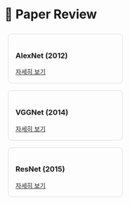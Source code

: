 # 📖 Paper Review

<div style="display: flex; flex-wrap: wrap; justify-content: space-between;">

  <div style="border: 1px solid #ddd; border-radius: 8px; padding: 16px; margin: 8px; width: 45%;">
    <h3>AlexNet (2012)</h3>
    <a href="https://sequoia-peripheral-6df.notion.site/AlexNet-2012-16e07325bfc480e5a365d99595169549" target="_blank">자세히 보기</a>
  </div>

  <div style="border: 1px solid #ddd; border-radius: 8px; padding: 16px; margin: 8px; width: 45%;">
    <h3>VGGNet (2014)</h3>
    <a href="https://sequoia-peripheral-6df.notion.site/VGGNet-2014-16e07325bfc480ebbff8c4f3d92457a7" target="_blank">자세히 보기</a>
  </div>

  <div style="border: 1px solid #ddd; border-radius: 8px; padding: 16px; margin: 8px; width: 45%;">
    <h3>ResNet (2015)</h3>
    <a href="https://sequoia-peripheral-6df.notion.site/ResNet-2015-16e07325bfc48019b443ff25fdb4e7c8" target="_blank">자세히 보기</a>
  </div>
  
</div>
